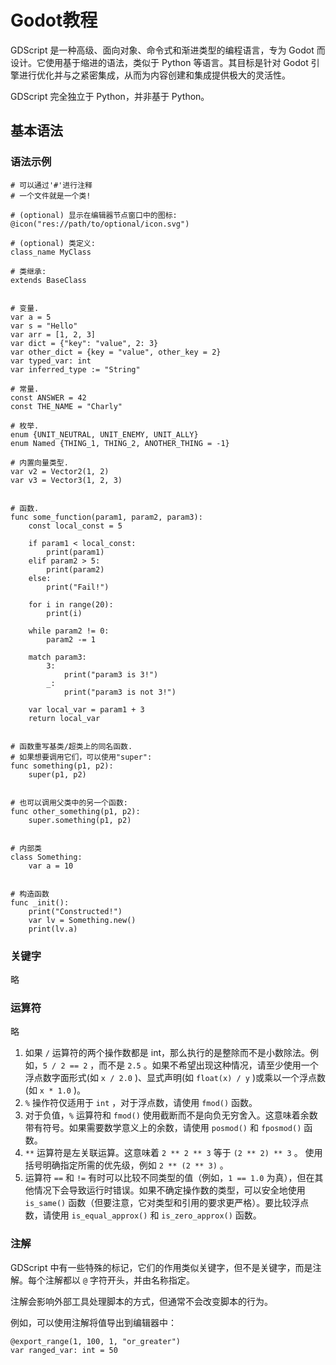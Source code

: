 # Godot教程

GDScript 是一种高级、面向对象、命令式和渐进类型的编程语言，专为 Godot 而设计。它使用基于缩进的语法，类似于 Python 等语言。其目标是针对 Godot 引擎进行优化并与之紧密集成，从而为内容创建和集成提供极大的灵活性。

GDScript 完全独立于 Python，并非基于 Python。

## 基本语法

### 语法示例

```text
# 可以通过'#'进行注释
# 一个文件就是一个类!

# (optional) 显示在编辑器节点窗口中的图标:
@icon("res://path/to/optional/icon.svg")

# (optional) 类定义:
class_name MyClass

# 类继承:
extends BaseClass


# 变量.
var a = 5
var s = "Hello"
var arr = [1, 2, 3]
var dict = {"key": "value", 2: 3}
var other_dict = {key = "value", other_key = 2}
var typed_var: int
var inferred_type := "String"

# 常量.
const ANSWER = 42
const THE_NAME = "Charly"

# 枚举.
enum {UNIT_NEUTRAL, UNIT_ENEMY, UNIT_ALLY}
enum Named {THING_1, THING_2, ANOTHER_THING = -1}

# 内置向量类型.
var v2 = Vector2(1, 2)
var v3 = Vector3(1, 2, 3)


# 函数.
func some_function(param1, param2, param3):
    const local_const = 5

    if param1 < local_const:
        print(param1)
    elif param2 > 5:
        print(param2)
    else:
        print("Fail!")

    for i in range(20):
        print(i)

    while param2 != 0:
        param2 -= 1

    match param3:
        3:
            print("param3 is 3!")
        _:
            print("param3 is not 3!")

    var local_var = param1 + 3
    return local_var


# 函数重写基类/超类上的同名函数.
# 如果想要调用它们，可以使用"super":
func something(p1, p2):
    super(p1, p2)


# 也可以调用父类中的另一个函数:
func other_something(p1, p2):
    super.something(p1, p2)


# 内部类
class Something:
    var a = 10


# 构造函数
func _init():
    print("Constructed!")
    var lv = Something.new()
    print(lv.a)
```

### 关键字

略

### 运算符

略

1. 如果 ``/`` 运算符的两个操作数都是 int，那么执行的是整除而不是小数除法。例如，``5 / 2 == 2`` ，而不是 ``2.5`` 。如果不希望出现这种情况，请至少使用一个浮点数字面形式(如 ``x / 2.0`` )、显式声明(如 ``float(x) / y`` )或乘以一个浮点数(如 ``x * 1.0`` )。
2. ``%`` 操作符仅适用于 ``int`` ，对于浮点数，请使用 ``fmod()`` 函数。
3. 对于负值，``%`` 运算符和 ``fmod()`` 使用截断而不是向负无穷舍入。这意味着余数带有符号。如果需要数学意义上的余数，请使用 ``posmod()`` 和 ``fposmod()`` 函数。
4. ``**`` 运算符是左关联运算。这意味着 ``2 ** 2 ** 3`` 等于 ``(2 ** 2) ** 3`` 。 使用括号明确指定所需的优先级，例如 ``2 ** (2 ** 3)`` 。
5. 运算符 ``==`` 和 ``!=`` 有时可以比较不同类型的值（例如，``1 == 1.0`` 为真），但在其他情况下会导致运行时错误。如果不确定操作数的类型，可以安全地使用 ``is_same()`` 函数（但要注意，它对类型和引用的要求更严格）。要比较浮点数，请使用 ``is_equal_approx()`` 和 ``is_zero_approx()`` 函数。

### 注解

GDScript 中有一些特殊的标记，它们的作用类似关键字，但不是关键字，而是注解。每个注解都以 ``@`` 字符开头，并由名称指定。

注解会影响外部工具处理脚本的方式，但通常不会改变脚本的行为。

例如，可以使用注解将值导出到编辑器中：

```text
@export_range(1, 100, 1, "or_greater")
var ranged_var: int = 50
```
